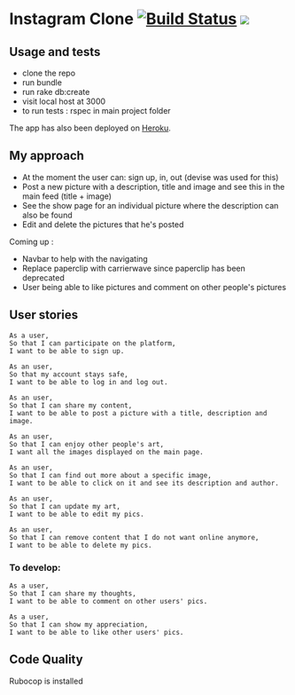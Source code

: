 Instagram Clone [![Build Status](https://travis-ci.com/AlinaGoaga/Picstagram.svg?branch=master)](https://travis-ci.com/AlinaGoaga/Picstagram) <a href="https://codeclimate.com/github/AlinaGoaga/Picstagram/maintainability"><img src="https://api.codeclimate.com/v1/badges/9fdacaf5ff530c68b90a/maintainability" /></a>
===================

## Usage and tests 

* clone the repo
* run bundle
* run rake db:create
* visit local host at 3000
* to run tests : rspec in main project folder

The app has also been deployed on [Heroku](https://sleepy-anchorage-79989.herokuapp.com/).

## My approach

- At the moment the user can: sign up, in, out (devise was used for this)
- Post a new picture with a description, title and image and see this in the main feed (title + image)
- See the show page for an individual picture where the description can also be found
- Edit and delete the pictures that he's posted

Coming up :

* Navbar to help with the navigating
* Replace paperclip with carrierwave since paperclip has been deprecated
* User being able to like pictures and comment on other people's pictures

## User stories

```
As a user,
So that I can participate on the platform,
I want to be able to sign up.
```
```
As an user,
So that my account stays safe,
I want to be able to log in and log out.
```
```
As an user,
So that I can share my content,
I want to be able to post a picture with a title, description and image.
```
```
As an user,
So that I can enjoy other people's art,
I want all the images displayed on the main page.
```
```
As an user,
So that I can find out more about a specific image,
I want to be able to click on it and see its description and author.
```
```
As an user,
So that I can update my art,
I want to be able to edit my pics.
```
```
As an user,
So that I can remove content that I do not want online anymore,
I want to be able to delete my pics.
```

### To develop: 
```
As a user,
So that I can share my thoughts,
I want to be able to comment on other users' pics.
```
```
As a user,
So that I can show my appreciation,
I want to be able to like other users' pics.
```

## Code Quality

Rubocop is installed
